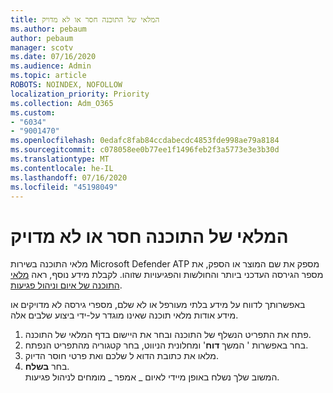 ```yaml
---
title: המלאי של התוכנה חסר או לא מדויק
ms.author: pebaum
author: pebaum
manager: scotv
ms.date: 07/16/2020
ms.audience: Admin
ms.topic: article
ROBOTS: NOINDEX, NOFOLLOW
localization_priority: Priority
ms.collection: Adm_O365
ms.custom:
- "6034"
- "9001470"
ms.openlocfilehash: 0edafc8fab84ccdabecdc4853fde998ae79a8184
ms.sourcegitcommit: c078058ee0b77ee1f1496feb2f3a5773e3e3b30d
ms.translationtype: MT
ms.contentlocale: he-IL
ms.lasthandoff: 07/16/2020
ms.locfileid: "45198049"
---
```

# <a name="software-inventory-is-missing-or-inaccurate"></a>המלאי של התוכנה חסר או לא מדויק

מלאי התוכנה בשירות Microsoft Defender ATP מספק את שם המוצר או הספק, את מספר הגירסה העדכני ביותר והחולשות והפגיעויות שזוהו. לקבלת מידע נוסף, ראה [מלאי התוכנה של איום וניהול פגיעות](https://docs.microsoft.com/windows/security/threat-protection/microsoft-defender-atp/tvm-software-inventory).

באפשרותך לדווח על מידע בלתי מעורפל או לא שלם, מספרי גירסה לא מדויקים או מידע אודות מלאי תוכנה שאינו מוגדר על-ידי ביצוע שלבים אלה.  

1. פתח את התפריט הנשלף של התוכנה ובחר את היישום בדף המלאי של התוכנה.
2. בחר באפשרות ' המשך **דוח**' ומחלונית הניווט, בחר קטגוריה מהתפריט הנפתח.
3. מלאו את כתובת הדוא ל שלכם ואת פרטי חוסר הדיוק.
4. בחר **בשלח**.</br>
    המשוב שלך נשלח באופן מיידי לאיום _ אמפר _ מומחים לניהול פגיעות.
